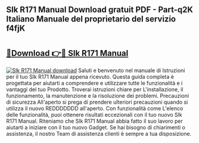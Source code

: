 ## Slk R171 Manual Download gratuit PDF - Part-q2K Italiano Manuale del proprietario del servizio f4fjK

# <h2><a href="http://dfefg7.blite.top/?on=Slk+R171+Manual">🔗Download 👉🔴 Slk R171 Manual</a></h2>

[![Slk R171 Manual download](https://i.imgur.com/lujVjoI.png)](http://dfefg7.blite.top/?on=Slk+R171+Manual)
Saluti e benvenuto nel manuale di Istruzioni per il tuo Slk R171 Manual appena ricevuto. Questa guida completa è progettata per aiutarti a comprendere e utilizzare tutte le funzionalità e i vantaggi del tuo Prodotto. Troverai istruzioni chiare per L'installazione, il funzionamento, la manutenzione e la risoluzione dei problemi. Precauzioni di sicurezza All'aperto si prega di prendere ulteriori precauzioni quando si utilizza il nuovo REDDDDDDD all'aperto. Con funzionalità come L'elenco delle funzionalità, puoi ottenere risultati eccezionali con il tuo nuovo Slk R171 Manual. Riteniamo che Slk R171 Manual abbia fatto il suo lavoro per aiutarti a iniziare con il tuo nuovo Gadget. Se hai bisogno di chiarimenti o assistenza, il nostro Team di assistenza clienti è sempre a tua disposizione.
